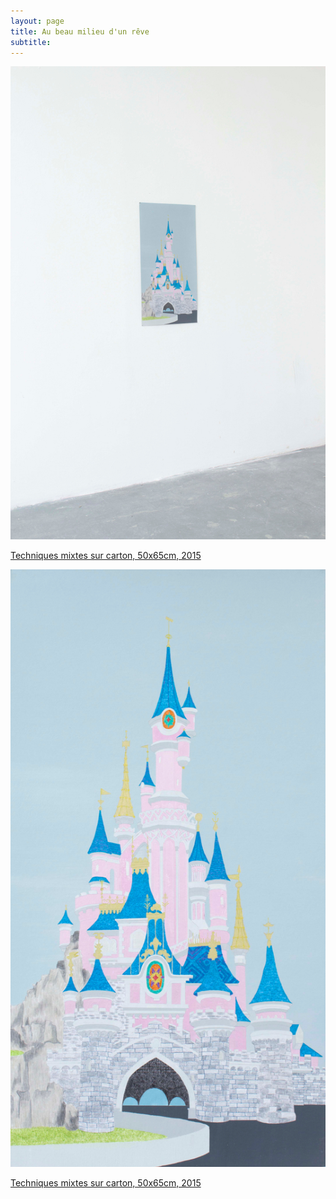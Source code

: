 ```yaml
---
layout: page
title: Au beau milieu d'un rêve
subtitle:
---
```



![Au beau milieu d'un rêve 1](/assets/img/reve/01b.jpg?style=centerme)


[Techniques mixtes sur carton, 50x65cm, 2015](/assets/img/reve/01b.jpg?style=centerme)


![Au beau milieu d'un rêve 1](/assets/img/reve/02b.jpg?style=centerme)


[Techniques mixtes sur carton, 50x65cm, 2015](/assets/img/reve/02b.jpg?style=centerme)

